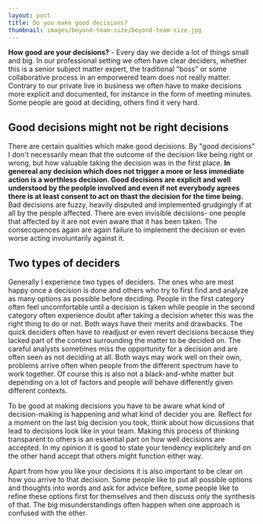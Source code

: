 ```yaml
---
layout: post
title: Do you make good decisions?
thumbnail: images/beyond-team-size/beyond-team-size.jpg
---
```


**How good are your decisions?** - Every day we decide a lot of things small and big. In our professional setting we often have clear deciders, whether this is a senior subject matter expert, the traditional "boss" or some collaborative process in an emporwered team does not really matter. Contrary to our private live in business we often have to make decisions more explicit and documented, for instance in the form of meeting minutes. Some people are good at deciding, others find it very hard. 

## Good decisions might not be right decisions

There are certain qualities which make good decisions. By "good decisions" I don't necessarily mean that the outcome of the decision like being right or wrong, but how valuable taking the decision was in the first place. **In genereal any decision which does not trigger a more or less immediate action is a worthless decision. Good decisions are explicit and well understood by the peolple involved and even if not everybody agrees there is at least consent to act on thast the decision for the time being.** Bad decisions are fuzzy, heavily disputed and implemented grudgingly if at all by the people affected. There are even invisible decisions- one people that affected by it are not even aware that it has been taken. The consecquences again are again failure to implement the decision or even worse acting involuntarily against it. 

## Two types of deciders

Generally I experience two types of deciders. The ones who are most happy once a decision is done and others who try to first find and analyze as many options as possible before deciding. People in the first category often feel uncomfortable until a decision is taken while people in the second category often experience doubt after taking a decision wheter this was the right thing to do or not. Both ways have their merits and drawbacks. The quick deciders often have to readjust or even revert decisions because they lacked part of the context surrounding the matter to be decided on. The careful analysts sometimes miss the opportunity for a decision and are often seen as not deciding at all. Both ways may work well on their own, problems arrive often when people from the different spectrum have to work together. Of course this is also not a black-and-white matter but depending on a lot of factors and people will behave differently given different contexts.

To be good at making decisions you have to be aware what kind of decision-making is happening and what kind of decider you are. Reflect for a moment on the last big decision you took, think about how dicussions that lead to decisions look like in your team. Making this process of thinking transparent to others is an essential part on how well decisions are accepted. In my opinion it is good to state your tendency explicitely and on the other hand accept that others might function either way. 

Apart from how you like your decisions it is also important to be clear on how you arrive to that decision. Some people like to put all possible options and thoughts into words and ask for advice before, some people like to refine these options first for themselves and then discuss only the synthesis of that. The big misunderstandings often happen when one approach is confused with the other.   
